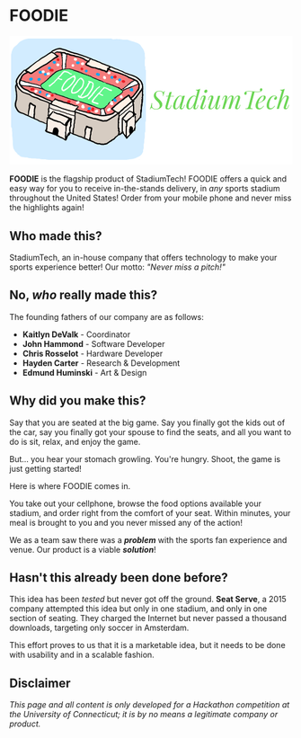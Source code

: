 FOODIE
=======

![banner.png](banner.png)

__FOODIE__ is the flagship product of StadiumTech! FOODIE offers a quick and easy way for you to receive in-the-stands delivery, in _any_ sports stadium throughout the United States! Order from your mobile phone and never miss the highlights again!

Who made this?
--------------

StadiumTech, an in-house company that offers technology to make your sports experience better! Our motto: _"Never miss a pitch!"_


No, _who_ really made this?
---------------

The founding fathers of our company are as follows:

* __Kaitlyn DeValk__ - Coordinator
* __John Hammond__ - Software Developer
* __Chris Rosselot__ - Hardware Developer
* __Hayden Carter__ - Research & Development
* __Edmund Huminski__ - Art & Design


Why did you make this?
-------------------

Say that you are seated at the big game. Say you finally got the kids out of the car, say you finally got your spouse to find the seats, and all you want to do is sit, relax, and enjoy the game. 

But... you hear your stomach growling. You're hungry. Shoot, the game is just getting started!

Here is where FOODIE comes in.

You take out your cellphone, browse the food options available your stadium, and order right from the comfort of your seat. Within minutes, your meal is brought to you and you never missed any of the action!

We as a team saw there was a ___problem___ with the sports fan experience and venue. Our product is a viable ___solution___!

Hasn't this already been done before?
---------

This idea has been _tested_ but never got off the ground. __Seat Serve__, a 2015 company attempted this idea but only in one stadium, and only in one section of seating. They charged the Internet but never passed a thousand downloads, targeting only soccer in Amsterdam.

This effort proves to us that it is a marketable idea, but it needs to be done with usability and in a scalable fashion.  


Disclaimer
-----------

_This page and all content is only developed for a Hackathon competition at the University of Connecticut; it is by no means a legitimate company or product._

